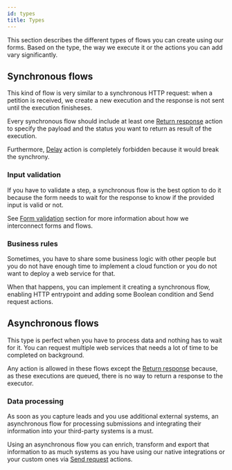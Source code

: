 ```yaml
---
id: types
title: Types
---
```


This section describes the different types of flows you can create using our forms. Based on the type, the way we execute it or the actions you can add vary significantly.

## Synchronous flows

This kind of flow is very similar to a synchronous HTTP request: when a petition is received, we create a new execution and the response is not sent until the execution finisheses.

Every synchronous flow should include at least one [Return response](/docs/flows/actions#return-respose) action to specify the payload and the status you want to return as result of the execution.

Furthermore, [Delay](/docs/flows/actions#delay) action is completely forbidden because it would break the synchrony.

### Input validation

If you have to validate a step, a synchronous flow is the best option to do it because the form needs to wait for the response to know if the provided input is valid or not.

See [Form validation](/docs/forms/validations#validation-flows) section for more information about how we interconnect forms and flows.

### Business rules

Sometimes, you have to share some business logic with other people but you do not have enough time to implement a cloud function or you do not want to deploy a web service for that.

When that happens, you can implement it creating a synchronous flow, enabling HTTP entrypoint and adding some Boolean condition and Send request actions.

## Asynchronous flows

This type is perfect when you have to process data and nothing has to wait for it. You can request multiple web services that needs a lot of time to be completed on background.

Any action is allowed in these flows except the [Return response](/docs/flows/actions#return-respose) because, as these executions are queued, there is no way to return a response to the executor.

### Data processing

As soon as you capture leads and you use additional external systems, an asynchronous flow for processing submissions and integrating their information into your third-party systems is a must.

Using an asynchronous flow you can enrich, transform and export that information to as much systems as you have using our native integrations or your custom ones via [Send request](/docs/flows/actions#send-request) actions.
